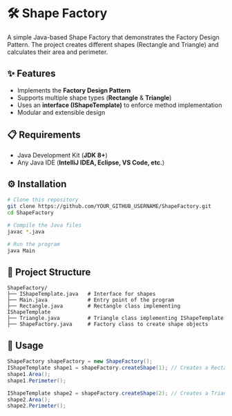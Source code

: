 # 🛠️ Shape Factory

A simple Java-based Shape Factory that demonstrates the Factory Design Pattern. The project creates different shapes (Rectangle and Triangle) and calculates their area and perimeter.

## ✨ Features
- Implements the **Factory Design Pattern**
- Supports multiple shape types (**Rectangle** & **Triangle**)
- Uses an **interface (IShapeTemplate)** to enforce method implementation
- Modular and extensible design

## 📋 Requirements
- Java Development Kit (**JDK 8+**)
- Any Java IDE (**IntelliJ IDEA, Eclipse, VS Code, etc.**)

## ⚙️ Installation
```bash
# Clone this repository
git clone https://github.com/YOUR_GITHUB_USERNAME/ShapeFactory.git
cd ShapeFactory

# Compile the Java files
javac *.java

# Run the program
java Main
```

## 📂 Project Structure
```
ShapeFactory/
├── IShapeTemplate.java   # Interface for shapes
├── Main.java             # Entry point of the program
├── Rectangle.java        # Rectangle class implementing IShapeTemplate
├── Triangle.java         # Triangle class implementing IShapeTemplate
├── ShapeFactory.java     # Factory class to create shape objects
```

## 🚀 Usage
```java
ShapeFactory shapeFactory = new ShapeFactory();
IShapeTemplate shape1 = shapeFactory.createShape(1); // Creates a Rectangle
shape1.Area();
shape1.Perimeter();

IShapeTemplate shape2 = shapeFactory.createShape(2); // Creates a Triangle
shape2.Area();
shape2.Perimeter();
```



